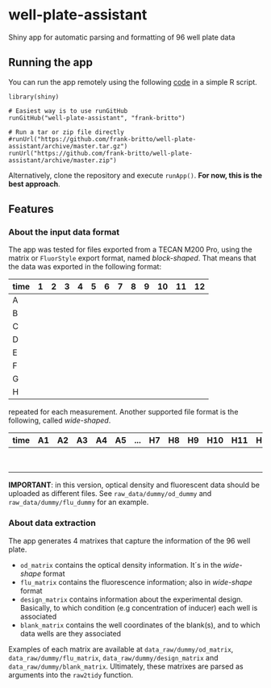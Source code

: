 # well-plate-assistant
Shiny app for automatic parsing and formatting of 96 well plate data

## Running the app

You can run the app remotely using the following [code](https://github.com/rstudio/shiny_example) in a simple R script. 

```
library(shiny)

# Easiest way is to use runGitHub
runGitHub("well-plate-assistant", "frank-britto")

# Run a tar or zip file directly
#runUrl("https://github.com/frank-britto/well-plate-assistant/archive/master.tar.gz")
runUrl("https://github.com/frank-britto/well-plate-assistant/archive/master.zip")

```
Alternatively, clone the repository and execute `runApp()`. **For now, this is the best approach**.

## Features

### About the input data format

The app was tested for files exported from a TECAN M200 Pro, using the matrix or `FluorStyle` export format, named *block-shaped*. That means that the data was exported in the following format:

| time | 1 | 2 | 3 | 4 | 5 | 6 | 7 | 8 | 9 | 10 | 11 | 12 |
|---|:---:|---:|---|---|---|---|---|---|---|---|---|---|
| A |  |  |  |  |  |  |  |  |  |  |  |  |
| B |  |  |  |  |  |  |  |  |  |  |  |  |
| C |  |  |  |  |  |  |  |  |  |  |  |  |
| D |  |  |  |  |  |  |  |  |  |  |  |  |
| E |  |  |  |  |  |  |  |  |  |  |  |  |
| F |  |  |  |  |  |  |  |  |  |  |  |  |
| G |  |  |  |  |  |  |  |  |  |  |  |  |
| H |  |  |  |  |  |  |  |  |  |  |  |  |

repeated for each measurement. Another supported file format is the following, called *wide-shaped*.

| time | A1 | A2 | A3 | A4 | A5 | ... | H7 | H8 | H9 | H10 | H11 | H12 |
|---|:---:|---:|---|---|---|---|---|---|---|---|---|---|
|  |  |  |  |  |  |  |  |  |  |  |  |  |
|  |  |  |  |  |  |  |  |  |  |  |  |  |
|  |  |  |  |  |  |  |  |  |  |  |  |  |
|  |  |  |  |  |  |  |  |  |  |  |  |  |
|  |  |  |  |  |  |  |  |  |  |  |  |  |
|  |  |  |  |  |  |  |  |  |  |  |  |  |
|  |  |  |  |  |  |  |  |  |  |  |  |  |
|  |  |  |  |  |  |  |  |  |  |  |  |  |

**IMPORTANT**: in this version, optical density and fluorescent data should be uploaded as different files. See `raw_data/dummy/od_dummy` and `raw_data/dummy/flu_dummy` for an example.

### About data extraction

The app generates 4 matrixes that capture the information of the 96 well plate. 

* `od_matrix` contains the optical density information. It´s in the *wide-shape* format
* `flu_matrix` contains the fluorescence information; also in *wide-shape* format
* `design_matrix` contains information about the experimental design. Basically, to which condition (e.g concentration of inducer) each well is associated
* `blank_matrix` contains the well coordinates of the blank(s), and to which data wells are they associated

Examples of each matrix are available at `data_raw/dummy/od_matrix`, `data_raw/dummy/flu_matrix`, `data_raw/dummy/design_matrix` and `data_raw/dummy/blank_matrix`. Ultimately, these matrixes are parsed as arguments into the `raw2tidy` function.
